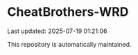 # CheatBrothers-WRD

Last updated: 2025-07-19 01:21:06

This repository is automatically maintained.

